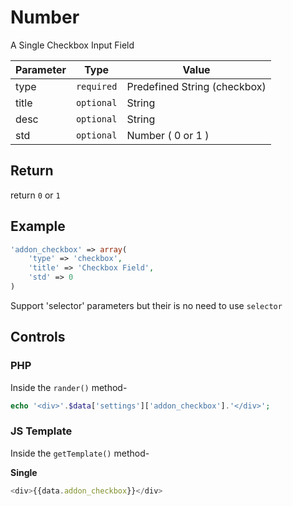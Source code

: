 # Number
A Single Checkbox Input Field

Parameter | Type | Value
--- | --- | ---
type | `required` | Predefined String (checkbox)
title | `optional` | String
desc | `optional` | String
std | `optional` | Number ( 0 or 1 )

## Return
return `0` or `1`

## Example
```php
'addon_checkbox' => array(
    'type' => 'checkbox',
    'title' => 'Checkbox Field',
    'std' => 0
)
```
Support 'selector' parameters but their is no need to use `selector`


## Controls
### PHP
Inside the `rander()` method-
```php
echo '<div>'.$data['settings']['addon_checkbox'].'</div>';
```

### JS Template
Inside the `getTemplate()` method-

**Single**
```js
<div>{{data.addon_checkbox}}</div>
```
